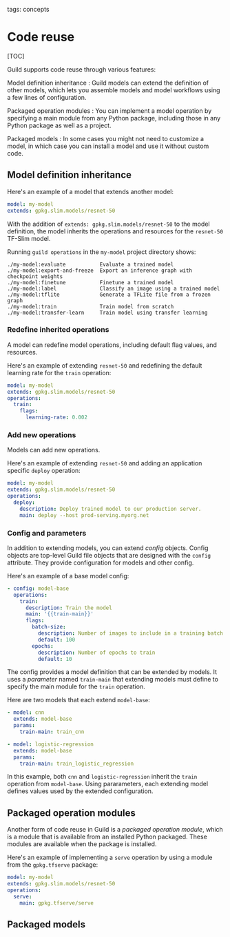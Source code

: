 tags: concepts

# Code reuse

[TOC]

Guild supports code reuse through various features:

Model definition inheritance
: Guild models can extend the definition of other models, which lets
  you assemble models and model workflows using a few lines of
  configuration.

Packaged operation modules
: You can implement a model operation by specifying a main module from
  any Python package, including those in any Python package as well as
  a project.

Packaged models
: In some cases you might not need to customize a model, in which case
  you can install a model and use it without custom code.

## Model definition inheritance

Here's an example of a model that extends another model:

``` yaml
model: my-model
extends: gpkg.slim.models/resnet-50
```

With the addition of ``extends: gpkg.slim.models/resnet-50`` to the
model definition, the model inherits the operations and resources for
the `resnet-50` TF-Slim model.

Running ``guild operations`` in the `my-model` project directory shows:

``` output
./my-model:evaluate           Evaluate a trained model
./my-model:export-and-freeze  Export an inference graph with checkpoint weights
./my-model:finetune           Finetune a trained model
./my-model:label              Classify an image using a trained model
./my-model:tflite             Generate a TFLite file from a frozen graph
./my-model:train              Train model from scratch
./my-model:transfer-learn     Train model using transfer learning
```

### Redefine inherited operations

A model can redefine model operations, including default flag values,
and resources.

Here's an example of extending `resnet-50` and redefining the default
learning rate for the `train` operation:

``` yaml
model: my-model
extends: gpkg.slim.models/resnet-50
operations:
  train:
    flags:
      learning-rate: 0.002
```

### Add new operations

Models can add new operations.

Here's an example of extending `resnet-50` and adding an application
specific `deploy` operation:

``` yaml
model: my-model
extends: gpkg.slim.models/resnet-50
operations:
  deploy:
    description: Deploy trained model to our production server.
    main: deploy --host prod-serving.myorg.net
```

### Config and parameters

In addition to extending models, you can extend *config*
objects. Config objects are top-level Guild file objects that are
designed with the `config` attribute. They provide configuration for
models and other config.

Here's an example of a base model config:

``` yaml
- config: model-base
  operations:
    train:
      description: Train the model
      main: '{{train-main}}'
      flags:
        batch-size:
          description: Number of images to include in a training batch
          default: 100
        epochs:
          description: Number of epochs to train
          default: 10
```

The config provides a model definition that can be extended by
models. It uses a *parameter* named `train-main` that extending models
must define to specify the main module for the `train` operation.

Here are two models that each extend `model-base`:

``` yaml
- model: cnn
  extends: model-base
  params:
    train-main: train_cnn

- model: logistic-regression
  extends: model-base
  params:
    train-main: train_logistic_regression
```

In this example, both `cnn` and `logistic-regression` inherit the
`train` operation from `model-base`. Using pararameters, each
extending model defines values used by the extended configuration.

## Packaged operation modules

Another form of code reuse in Guild is a *packaged operation module*,
which is a module that is available from an installed Python
packaged. These modules are available when the package is installed.

Here's an example of implementing a `serve` operation by using a
module from the `gpkg.tfserve` package:

``` yaml
model: my-model
extends: gpkg.slim.models/resnet-50
operations:
  serve:
    main: gpkg.tfserve/serve
```

## Packaged models
